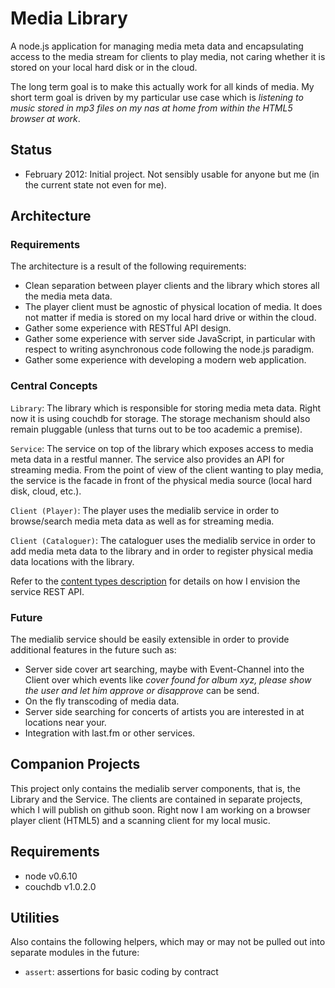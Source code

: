 Media Library
=============

A node.js application for managing media meta data and encapsulating access to the media stream for clients
to play media, not caring whether it is stored on your local hard disk or in the cloud.

The long term goal is to make this actually work for all kinds of media. My short term goal is driven by my
particular use case which is *listening to music stored in mp3 files on my nas at home from within the HTML5
browser at work*.


Status
------

* February 2012: Initial project. Not sensibly usable for anyone but me (in the current state not even for me).


Architecture
------------

### Requirements ###

The architecture is a result of the following requirements:

* Clean separation between player clients and the library which stores all the media meta data.
* The player client must be agnostic of physical location of media. It does not matter if media is stored on
my local hard drive or within the cloud.
* Gather some experience with RESTful API design.
* Gather some experience with server side JavaScript, in particular with respect to writing asynchronous
code following the node.js paradigm.
* Gather some experience with developing a modern web application.

### Central Concepts ###

``Library``: The library which is responsible for storing media meta data. Right now it is using couchdb for
storage. The storage mechanism should also remain pluggable (unless that turns out to be too academic a
premise).

``Service``: The service on top of the library which exposes access to media meta data in a restful manner.
The service also provides an API for streaming media. From the point of view of the client wanting to play
media, the service is the facade in front of the physical media source (local hard disk, cloud, etc.).

``Client (Player)``: The player uses the medialib service in order to browse/search media meta data as well
as for streaming media.

``Client (Cataloguer)``: The cataloguer uses the medialib service in order to add media meta data to the
library and in order to register physical media data locations with the library.  


Refer to the [content types description](medialib-server/blob/master/content_types.md) for details on how I
envision the service REST API. 

### Future ###

The medialib service should be easily extensible in order to provide additional features in the future such as:

* Server side cover art searching, maybe with Event-Channel into the Client over which events like *cover 
found for album xyz, please show the user and let him approve or disapprove* can be send.
* On the fly transcoding of media data.
* Server side searching for concerts of artists you are interested in at locations near your.
* Integration with last.fm or other services.


Companion Projects
------------------

This project only contains the medialib server components, that is, the Library and the Service. The clients
are contained in separate projects, which I will publish on github soon. Right now I am working on a browser
player client (HTML5) and a scanning client for my local music. 


Requirements
------------
* node v0.6.10
* couchdb v1.0.2.0


Utilities
---------
Also contains the following helpers, which may or may not be pulled out into separate modules in the future:

* ``assert``: assertions for basic coding by contract
